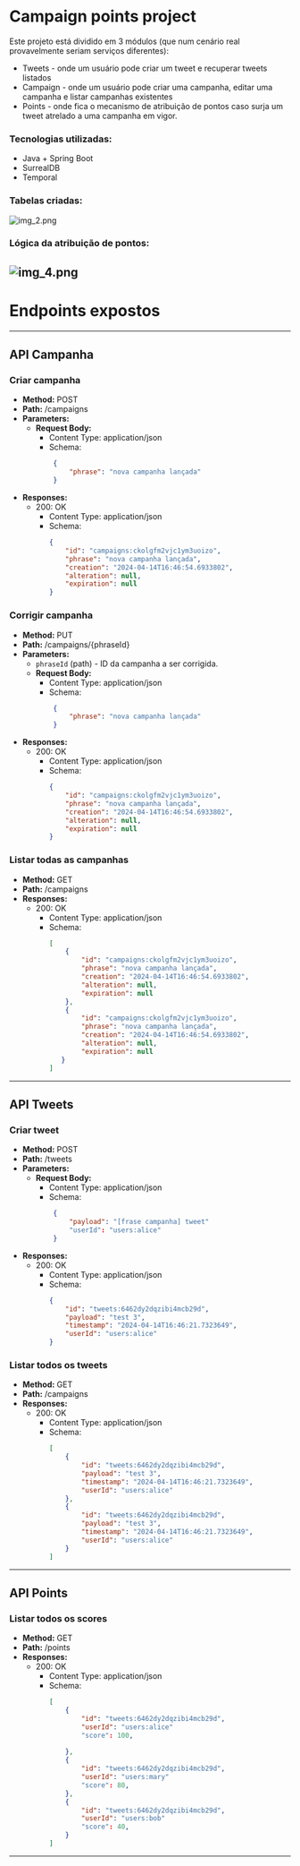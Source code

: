 # Campaign points project

Este projeto está dividido em 3 módulos (que num cenário real provavelmente seriam serviços diferentes):
- Tweets - onde um usuário pode criar um tweet e recuperar tweets listados
- Campaign - onde um usuário pode criar uma campanha, editar uma campanha e listar campanhas existentes
- Points - onde fica o mecanismo de atribuição de pontos caso surja um tweet atrelado a uma campanha em vigor.

### Tecnologias utilizadas:
- Java + Spring Boot
- SurrealDB
- Temporal

### Tabelas criadas:
![img_2.png](img_2.png)

### Lógica da atribuição de pontos:
![img_4.png](img_4.png)
---
# Endpoints expostos

---
## API Campanha
### Criar campanha
- **Method:** POST
- **Path:** /campaigns
- **Parameters:**
    - **Request Body:**
        - Content Type: application/json
        - Schema:
             ```json
              {
                  "phrase": "nova campanha lançada"
              }
- **Responses:**
    - 200: OK
        - Content Type: application/json
        - Schema:
            ```json
            {
                "id": "campaigns:ckolgfm2vjc1ym3uoizo",
                "phrase": "nova campanha lançada",
                "creation": "2024-04-14T16:46:54.6933802",
                "alteration": null,
                "expiration": null
            }
          
### Corrigir campanha
- **Method:** PUT
- **Path:** /campaigns/{phraseId}
- **Parameters:**
    - `phraseId` (path) - ID da campanha a ser corrigida.
    - **Request Body:**
        - Content Type: application/json
        - Schema: 
             ```json
              {
                  "phrase": "nova campanha lançada"
              }

- **Responses:**
    - 200: OK
        - Content Type: application/json
        - Schema:
            ```json
            {
                "id": "campaigns:ckolgfm2vjc1ym3uoizo",
                "phrase": "nova campanha lançada",
                "creation": "2024-04-14T16:46:54.6933802",
                "alteration": null,
                "expiration": null
            }

### Listar todas as campanhas
- **Method:** GET
- **Path:** /campaigns
- **Responses:**
    - 200: OK
        - Content Type: application/json
        - Schema:
            ```json
            [
                {
                    "id": "campaigns:ckolgfm2vjc1ym3uoizo",
                    "phrase": "nova campanha lançada",
                    "creation": "2024-04-14T16:46:54.6933802",
                    "alteration": null,
                    "expiration": null
                },
                {
                    "id": "campaigns:ckolgfm2vjc1ym3uoizo",
                    "phrase": "nova campanha lançada",
                    "creation": "2024-04-14T16:46:54.6933802",
                    "alteration": null,
                    "expiration": null
               }
           ]
---
## API Tweets
### Criar tweet
- **Method:** POST
- **Path:** /tweets
- **Parameters:**
    - **Request Body:**
        - Content Type: application/json
        - Schema:
             ```json
              {
                  "payload": "[frase campanha] tweet"
                  "userId": "users:alice"
              }
- **Responses:**
    - 200: OK
        - Content Type: application/json
        - Schema:
            ```json
            {
                "id": "tweets:6462dy2dqzibi4mcb29d",
                "payload": "test 3",
                "timestamp": "2024-04-14T16:46:21.7323649",
                "userId": "users:alice"
            }

### Listar todos os tweets
- **Method:** GET
- **Path:** /campaigns
- **Responses:**
    - 200: OK
        - Content Type: application/json
        - Schema:
            ```json
            [
                {
                    "id": "tweets:6462dy2dqzibi4mcb29d",
                    "payload": "test 3",
                    "timestamp": "2024-04-14T16:46:21.7323649",
                    "userId": "users:alice"
                },
                {
                    "id": "tweets:6462dy2dqzibi4mcb29d",
                    "payload": "test 3",
                    "timestamp": "2024-04-14T16:46:21.7323649",
                    "userId": "users:alice"
                }
           ]
---
## API Points
### Listar todos os scores
- **Method:** GET
- **Path:** /points
- **Responses:**
    - 200: OK
        - Content Type: application/json
        - Schema:
            ```json
            [
                {
                    "id": "tweets:6462dy2dqzibi4mcb29d",
                    "userId": "users:alice"
                    "score": 100,
                    
                },
                {
                    "id": "tweets:6462dy2dqzibi4mcb29d",
                    "userId": "users:mary"
                    "score": 80,
                },
                {
                    "id": "tweets:6462dy2dqzibi4mcb29d",
                    "userId": "users:bob"
                    "score": 40,
                }
           ]
---



